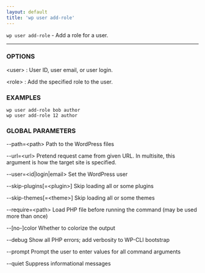 ```yaml
---
layout: default
title: 'wp user add-role'
---
```


`wp user add-role` - Add a role for a user.

<hr />

### OPTIONS

&lt;user&gt;
: User ID, user email, or user login.

&lt;role&gt;
: Add the specified role to the user.

### EXAMPLES

    wp user add-role bob author
    wp user add-role 12 author

### GLOBAL PARAMETERS

  \--path=&lt;path&gt;
      Path to the WordPress files

  \--url=&lt;url&gt;
      Pretend request came from given URL. In multisite, this argument is how the target site is specified.

  \--user=&lt;id|login|email&gt;
      Set the WordPress user

  \--skip-plugins[=&lt;plugin&gt;]
      Skip loading all or some plugins

  \--skip-themes[=&lt;theme&gt;]
      Skip loading all or some themes

  \--require=&lt;path&gt;
      Load PHP file before running the command (may be used more than once)

  \--[no-]color
      Whether to colorize the output

  \--debug
      Show all PHP errors; add verbosity to WP-CLI bootstrap

  \--prompt
      Prompt the user to enter values for all command arguments

  \--quiet
      Suppress informational messages




